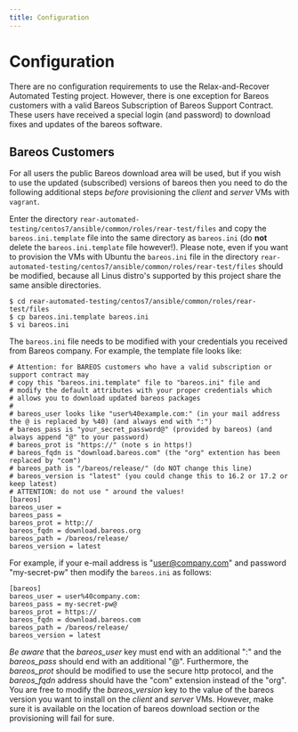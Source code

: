 ```yaml
---
title: Configuration
---
```


# Configuration

There are no configuration requirements to use the Relax-and-Recover Automated Testing project. However, there is one exception for Bareos customers with a valid Bareos Subscription of Bareos Support Contract. These users have received a special login (and password) to download fixes and updates of the bareos software.

## Bareos Customers

For all users the public Bareos download area will be used, but if you wish to use the updated (subscribed) versions of bareos then you need to do the following additional steps *before* provisioning the *client* and *server* VMs with `vagrant`.

Enter the directory `rear-automated-testing/centos7/ansible/common/roles/rear-test/files` and copy the `bareos.ini.template` file into the same directory as `bareos.ini` (do **not** delete the `bareos.ini.template` file however!).
Please note, even if you want to provision the VMs with Ubuntu the `bareos.ini` file in the directory `rear-automated-testing/centos7/ansible/common/roles/rear-test/files` should be modified, because all Linus distro's supported by this project share the same ansible directories.

    $ cd rear-automated-testing/centos7/ansible/common/roles/rear-test/files
    $ cp bareos.ini.template bareos.ini
    $ vi bareos.ini

The `bareos.ini` file needs to be modified with your credentials you received from Bareos company. For example, the template file looks like:

    # Attention: for BAREOS customers who have a valid subscription or support contract may
    # copy this "bareos.ini.template" file to "bareos.ini" file and
    # modify the default attributes with your proper credentials which
    # allows you to download updated bareos packages
    #
    # bareos_user looks like "user%40example.com:" (in your mail address the @ is replaced by %40) (and always end with ":")
    # bareos_pass is "your_secret_password@" (provided by bareos) (and always append "@" to your password)
    # bareos_prot is "https://" (note s in https!)
    # bareos_fqdn is "download.bareos.com" (the "org" extention has been replaced by "com") 
    # bareos_path is "/bareos/release/" (do NOT change this line)
    # bareos_version is "latest" (you could change this to 16.2 or 17.2 or keep latest)
    # ATTENTION: do not use " around the values!
    [bareos]
    bareos_user =
    bareos_pass =
    bareos_prot = http://
    bareos_fqdn = download.bareos.org
    bareos_path = /bareos/release/
    bareos_version = latest


For example, if your e-mail address is "user@company.com" and password "my-secret-pw" then modify the `bareos.ini` as follows:


    [bareos]
    bareos_user = user%40company.com:
    bareos_pass = my-secret-pw@
    bareos_prot = https://
    bareos_fqdn = download.bareos.com
    bareos_path = /bareos/release/
    bareos_version = latest

*Be aware* that the *bareos_user* key must end with an additional ":" and the *bareos_pass* should end with an additional "@". Furthermore, the *bareos_prot* should be modified to use the secure http protocol, and the *bareos_fqdn* address should have the "com" extension instead of the "org".
You are free to modify the *bareos_version* key to the value of the bareos version you want to install on the *client* and *server* VMs. However, make sure it is available on the location of bareos download section or the provisioning will fail for sure.
